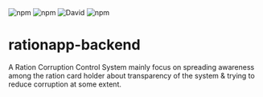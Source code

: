 <img alt="npm" src="https://img.shields.io/badge/npm-v7.5.2-brightgreen">
<img alt="npm" src="https://img.shields.io/badge/Node-v16.1.0-brightgreen">
<img alt="David" src="https://img.shields.io/david/Dnyaneshwarsakhare/rationapp-backend">
<img alt="npm" src="https://img.shields.io/badge/license-ISC-brightgreen">


# rationapp-backend
A Ration Corruption Control System mainly focus on spreading awareness among the ration card holder about transparency of the system &amp; trying to reduce corruption at some extent.
